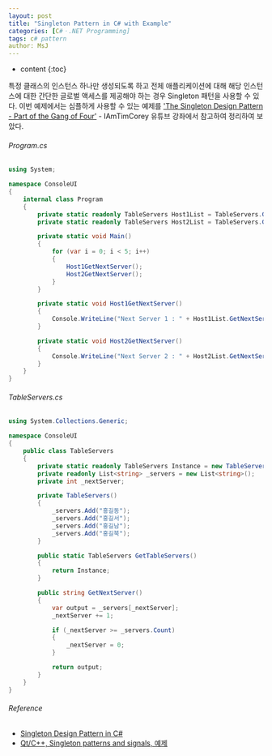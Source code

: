 ```yaml
---
layout: post
title: "Singleton Pattern in C# with Example"
categories: [C#ㆍ.NET Programming]
tags: c# pattern
author: MsJ
---
```


* content
{:toc}

특정 클래스의 인스턴스 하나만 생성되도록 하고 전체 애플리케이션에 대해 해당 인스턴스에 대한 간단한 글로벌 액세스를 제공해야 하는 경우 Singleton 패턴을 사용할 수 있다. 이번 예제에서는 심플하게 사용할 수 있는 예제를 ['The Singleton Design Pattern - Part of the Gang of Four'](https://www.youtube.com/watch?v=ggqjVuJ0g_8) - IAmTimCorey 유튜브 강좌에서 참고하여 정리하여 보았다.

###### Program.cs

```cs
using System;

namespace ConsoleUI
{
    internal class Program
    {
        private static readonly TableServers Host1List = TableServers.GetTableServers();
        private static readonly TableServers Host2List = TableServers.GetTableServers();

        private static void Main()
        {
            for (var i = 0; i < 5; i++)
            {
                Host1GetNextServer();
                Host2GetNextServer();
            }
        }

        private static void Host1GetNextServer()
        {
            Console.WriteLine("Next Server 1 : " + Host1List.GetNextServer());
        }

        private static void Host2GetNextServer()
        {
            Console.WriteLine("Next Server 2 : " + Host2List.GetNextServer());
        }
    }
}
```





###### TableServers.cs

```cs
using System.Collections.Generic;

namespace ConsoleUI
{
    public class TableServers
    {
        private static readonly TableServers Instance = new TableServers();
        private readonly List<string> _servers = new List<string>();
        private int _nextServer;

        private TableServers()
        {
            _servers.Add("홍길동");
            _servers.Add("홍길서");
            _servers.Add("홍길남");
            _servers.Add("홍길북");
        }

        public static TableServers GetTableServers()
        {
            return Instance;
        }

        public string GetNextServer()
        {
            var output = _servers[_nextServer];
            _nextServer += 1;

            if (_nextServer >= _servers.Count)
            {
                _nextServer = 0;
            }

            return output;
        }
    }
}
```

###### Reference

* [Singleton Design Pattern in C#](https://msjo.kr/2019/08/26/1/)
* [Qt/C++, Singleton patterns and signals, 예제](https://github.com/DebugJO/HelloWorldSample/tree/master/QT/singleton_exam)
